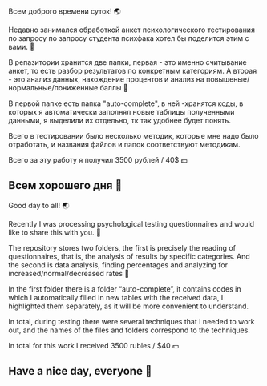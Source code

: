 Всем доброго времени суток! 🌏

Недавно занимался обработкой анкет психологического тестирования по запросу по запросу студента психфака хотел бы поделится этим с вами. 🎦

В репазитории хранится две папки, первая - это именно считывание анкет, то есть разбор результатов по конкретным категориям.
А вторая - это анализ данных, нахождение процентов и анализ на повышеные/нормальные/пониженные баллы 🚦

В первой папке есть папка "auto-complete", в ней -хранятся коды, в которых я автоматически заполнял новые таблицы полученными данными, я выделили их отдельно, тк так удобнее будет понять.

Всего в тестировании было несколько методик, которые мне надо было отработать, и названия файлов и папок соответствуют методикам.

Всего за эту работу я получил 3500 рублей / 40$ 💵

Всем хорошего дня 💖
-----------------------------------------------------------------------------------------------------------------------------------------------------------------------------------------------

Good day to all! 🌏

Recently I was processing psychological testing questionnaires and would like to share this with you. 🎦

The repository stores two folders, the first is precisely the reading of questionnaires, that is, the analysis of results by specific categories.
And the second is data analysis, finding percentages and analyzing for increased/normal/decreased rates 🚦

In the first folder there is a folder “auto-complete”, it contains codes in which I automatically filled in new tables with the received data, I highlighted them separately, as it will be more convenient to understand.

In total, during testing there were several techniques that I needed to work out, and the names of the files and folders correspond to the techniques.

In total for this work I received 3500 rubles / $40 💵

Have a nice day, everyone 💖
-----------------------------------------------------------------------------------------------------------------------------------------------------------------------------------------------
